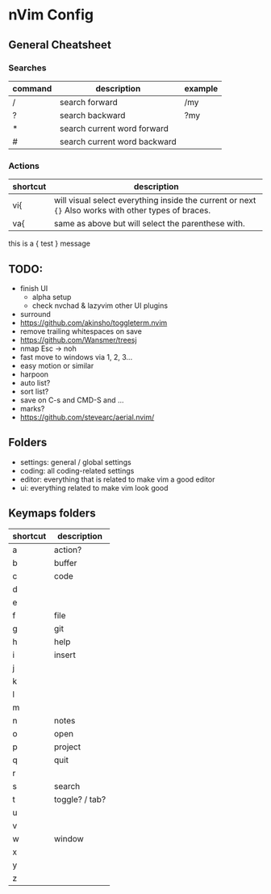 # nVim Config

## General Cheatsheet

### Searches

| command | description | example |
|---------|-------------|---------|
| / | search <term> forward | /my |
| ? | search <term> backward | ?my |
| * | search current word forward |  |
| # | search current word backward |  |

### Actions

| shortcut | description |
|---------|-------------|
| vi{ | will visual select everything inside the current or next `{}` Also works with other types of braces. |
| va{ | same as above but will select the parenthese with. |


this is a {  test } message

## TODO:

- finish UI
    - alpha setup
    - check nvchad & lazyvim other UI plugins
- surround
- https://github.com/akinsho/toggleterm.nvim
- remove trailing whitespaces on save
- https://github.com/Wansmer/treesj
- nmap Esc -> noh
- fast move to windows via 1, 2, 3...
- easy motion or similar
- harpoon
- auto list?
- sort list?
- save on C-s and CMD-S and ...
- marks?
- https://github.com/stevearc/aerial.nvim/

## Folders
- settings: general / global settings
- coding: all coding-related settings
- editor: everything that is related to make vim a good editor
- ui: everything related to make vim look good

## <leader> Keymaps folders

| shortcut | description |
|---------|-------------|
| a | action? |
| b | buffer |
| c | code |
| d | |
| e | |
| f | file |
| g | git |
| h | help |
| i | insert |
| j | |
| k | |
| l | |
| m | |
| n | notes |
| o | open |
| p | project |
| q | quit |
| r | |
| s | search |
| t | toggle? / tab? |
| u | |
| v | |
| w | window |
| x | |
| y | |
| z | |
